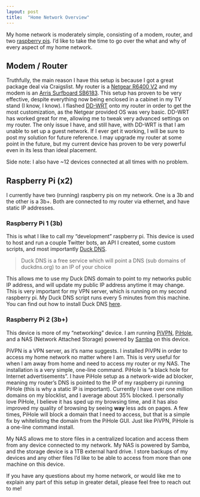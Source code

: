 ```yaml
---
layout: post
title:  "Home Network Overview"
---
```


My home network is moderately simple, consisting of a modem, router, and two [raspberry pis](https://www.raspberrypi.org/). I’d like to take the time to go over the what and why of every aspect of my home network.
 
## Modem / Router
Truthfully, the main reason I have this setup is because I got a great package deal via Craigslist. My router is a [Netgear R6400 V2]( https://www.netgear.com/support/product/R6400v2.aspx) and my modem is an [Arris Surfboard SB6183]( https://www.arris.com/surfboard/products/cable-modems/sb6183/). This setup has proven to be very effective, despite everything now being enclosed in a cabinet in my TV stand (I know, I know). I flashed [DD-WRT]( https://dd-wrt.com/) onto my router in order to get the most customization, as the Netgear provided OS was very basic. DD-WRT has worked great for me, allowing me to tweak very advanced settings on my router. The only issue I have, and still have, with DD-WRT is that I am unable to set up a guest network. If I ever get it working, I will be sure to post my solution for future reference. I may upgrade my router at some point in the future, but my current device has proven to be very powerful even in its less than ideal placement.
 
Side note: I also have ~12 devices connected at all times with no problem.
 
## Raspberry Pi (x2)
I currently have two (running) raspberry pis on my network. One is a 3b and the other is a 3b+. Both are connected to my router via ethernet, and have static IP addresses.
 
### Raspberry Pi 1 (3b)
This is what I like to call my “development” raspberry pi. This device is used to host and run a couple Twitter bots, an API I created, some custom scripts, and most importantly [Duck DNS]( https://www.duckdns.org/).

> Duck DNS is a free service which will point a DNS (sub domains of duckdns.org) to an IP of your choice

This allows me to use my Duck DNS domain to point to my networks public IP address, and will update my public IP address anytime it may change. This is very important for my VPN server, which is running on my second raspberry pi. My Duck DNS script runs every 5 minutes from this machine. You can find out how to install Duck DNS [here]( https://www.duckdns.org/install.jsp).
 
### Raspberry Pi 2 (3b+)
This device is more of my “networking” device. I am running  [PiVPN]( http://www.pivpn.io/), [PiHole]( https://pi-hole.net/), and a NAS (Network Attached Storage) powered by [Samba]( https://www.samba.org/) on this device.
 
PiVPN is a VPN server, as it’s name suggests. I installed PiVPN in order to access my home network no matter where I am. This is very useful for when I am away from home and need to access my router or my NAS. The installation is a very simple, one-line command.
PiHole is “a black hole for Internet advertisements”. I have PiHole setup as a network-wide ad blocker, meaning my router’s DNS is pointed to the IP of my raspberry pi running PiHole (this is why a static IP is important). Currently I have over one million domains on my blocklist, and I average about 35% blocked. I personally love PiHole, I believe it has sped up my browsing time, and it has also improved my quality of browsing by seeing __way__ less ads on pages. A few times, PiHole will block a domain that I need to access, but that is a simple fix by whitelisting the domain from the PiHole GUI. Just like PiVPN, PiHole is a one-line command install. 

My NAS allows me to store files in a centralized location and access them from any device connected to my network. My NAS is powered by Samba, and the storage device is a 1TB external hard drive. I store backups of my devices and any other files I’d like to be able to access from more than one machine on this device. 


If you have any questions about my home network, or would like me to explain any part of this setup in greater detail, please feel free to reach out to me!